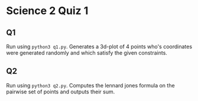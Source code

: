 # Science 2 Quiz 1

## Q1 
Run using `python3 q1.py`. Generates a 3d-plot of 4 points who's coordinates were generated randomly and which satisfy the given constraints.

## Q2
Run using `python3 q2.py`. Computes the lennard jones formula on the pairwise set of points and outputs their sum. 
